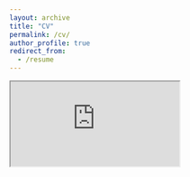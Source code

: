 ```yaml
---
layout: archive
title: "CV"
permalink: /cv/
author_profile: true
redirect_from:
  - /resume
---
```


<div class="iframe_container">
  <iframe src="https://pradovera.github.io/cv/CV_Pradovera.pdf">
</div>
